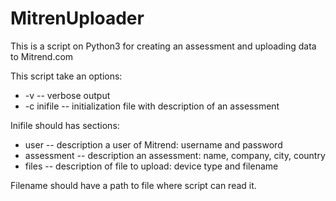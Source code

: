 # MitrenUploader
This is a script on Python3 for creating an assessment and uploading data to Mitrend.com

This script take an options:
- -v -- verbose output
- -c inifile -- initialization file with description of an assessment

Inifile should has sections:
- user -- description a user of Mitrend: username and password
- assessment -- description an assessment: name, company, city, country
- files -- description of file to upload: device type and filename
 
Filename should have a path to file where script can read it.
